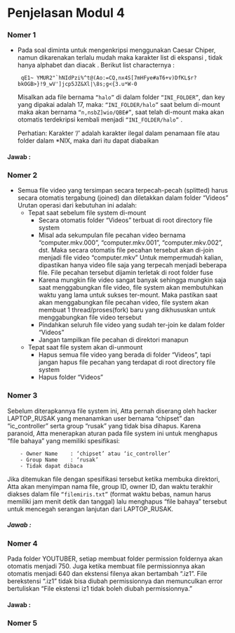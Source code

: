 # Penjelasan Modul 4


### Nomer 1
-  Pada soal diminta untuk mengenkripsi menggunakan Caesar Chiper, namun dikarenakan terlalu mudah maka karakter list di    ekspansi , tidak hanya alphabet dan diacak . Berikut list characternya :

    ``` qE1~ YMUR2"`hNIdPzi%^t@(Ao:=CQ,nx4S[7mHFye#aT6+v)DfKL$r?bkOGB>}!9_wV']jcp5JZ&Xl|\8s;g<{3.u*W-0```
    
    Misalkan ada file bernama ``“halo”`` di dalam folder ``“INI_FOLDER”``, dan key yang dipakai adalah 17, maka:
```“INI_FOLDER/halo”``` saat belum di-mount maka akan bernama ``“n,nsbZ]wio/QBE#”``, saat telah di-mount maka akan otomatis terdekripsi kembali menjadi ``“INI_FOLDER/halo”`` .

   Perhatian: Karakter ‘/’ adalah karakter ilegal dalam penamaan file atau folder dalam *NIX, maka dari itu dapat diabaikan

#### Jawab : 


### Nomer 2

+ Semua file video yang tersimpan secara terpecah-pecah (splitted) harus secara otomatis tergabung (joined) dan diletakkan dalam folder “Videos”
Urutan operasi dari kebutuhan ini adalah:
  - Tepat saat sebelum file system di-mount
      - Secara otomatis folder “Videos” terbuat di root directory file system
      - Misal ada sekumpulan file pecahan video bernama “computer.mkv.000”, “computer.mkv.001”, “computer.mkv.002”, dst. Maka           secara otomatis file pecahan tersebut akan di-join menjadi file video “computer.mkv”
        Untuk mempermudah kalian, dipastikan hanya video file saja yang terpecah menjadi beberapa file. File pecahan tersebut           dijamin terletak di root folder fuse
      - Karena mungkin file video sangat banyak sehingga mungkin saja saat menggabungkan file video, file system akan                   membutuhkan waktu yang lama untuk sukses ter-mount. Maka pastikan saat akan menggabungkan file pecahan video, file             system akan membuat 1 thread/proses(fork) baru yang dikhususkan untuk menggabungkan file video tersebut
      - Pindahkan seluruh file video yang sudah ter-join ke dalam folder “Videos”
      - Jangan tampilkan file pecahan di direktori manapun
  - Tepat saat file system akan di-unmount
      - Hapus semua file video yang berada di folder “Videos”, tapi jangan hapus file pecahan yang terdapat di root directory           file system
      - Hapus folder “Videos” 
  
  
  
 ### Nomer 3
   Sebelum diterapkannya file system ini, Atta pernah diserang oleh hacker LAPTOP_RUSAK yang menanamkan user bernama            “chipset” dan “ic_controller” serta group “rusak” yang tidak bisa dihapus. Karena paranoid, Atta menerapkan aturan pada       file system ini untuk menghapus “file bahaya” yang memiliki spesifikasi:
 
        - Owner Name 	: ‘chipset’ atau ‘ic_controller’
        - Group Name	: ‘rusak’
        - Tidak dapat dibaca

   Jika ditemukan file dengan spesifikasi tersebut ketika membuka direktori, Atta akan menyimpan nama file, group ID, owner     ID, dan waktu terakhir diakses dalam file ```“filemiris.txt”``` (format waktu bebas, namun harus memiliki jam menit detik     dan tanggal) lalu menghapus “file bahaya” tersebut untuk mencegah serangan lanjutan dari LAPTOP_RUSAK.
   
  ##### Jawab : 
  
  
  ### Nomer 4
  Pada folder YOUTUBER, setiap membuat folder permission foldernya akan otomatis menjadi 750. Juga ketika membuat file permissionnya akan otomatis menjadi 640 dan ekstensi filenya akan bertambah “.iz1”. File berekstensi “.iz1” tidak bisa diubah permissionnya dan memunculkan error bertuliskan “File ekstensi iz1 tidak boleh diubah permissionnya.”
  
 #### Jawab : 
 
 
 ### Nomer 5

